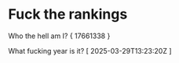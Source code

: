# Fuck the rankings

Who the hell am I?
{ 17661338 }

What fucking year is it?
[ 2025-03-29T13:23:20Z ]
